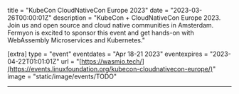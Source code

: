 title = "KubeCon CloudNativeCon Europe 2023"
date = "2023-03-26T00:00:01Z"
description = "KubeCon + CloudNativeCon Europe 2023. Join us and open source and cloud native communities in Amsterdam. Fermyon is excited to sponsor this event and get hands-on with WebAssembly Microservices and Kubernetes."

[extra]
type = "event"
eventdates = "Apr 18-21 2023"
eventexpires = "2023-04-22T01:01:01Z"
url = "[https://wasmio.tech/](https://events.linuxfoundation.org/kubecon-cloudnativecon-europe/)"
image = "static/image/events/TODO"

---
